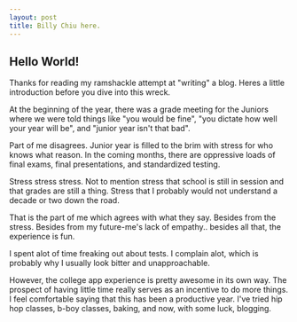 ```yaml
---
layout: post
title: Billy Chiu here.
---
```


## Hello World! 
Thanks for reading my ramshackle attempt at "writing" a blog. Heres a little introduction before you dive into this wreck.

At the beginning of the year, there was a grade meeting for the Juniors where we were told things like "you would be fine", "you dictate how well your year will be", and "junior year isn't that bad".

Part of me disagrees. Junior year is filled to the brim with stress for who knows what reason. In the coming months, there are oppressive loads of final exams, final presentations, and standardized testing.

Stress stress stress. Not to mention stress that school is still in session and that grades are still a thing. 
Stress that I probably would not understand a decade or two down the road. 

That is the part of me which agrees with what they say. Besides from the stress. Besides from my future-me's lack of empathy.. besides all that, the experience is fun.

I spent alot of time freaking out about tests. I complain alot, which is probably why I usually look bitter and unapproachable. 

However, the college app experience is pretty awesome in its own way. The prospect of having little time really serves as an incentive to do more things. I feel comfortable saying that this has been a productive year. I've tried hip hop classes, b-boy classes, baking, and now, with some luck, blogging.



